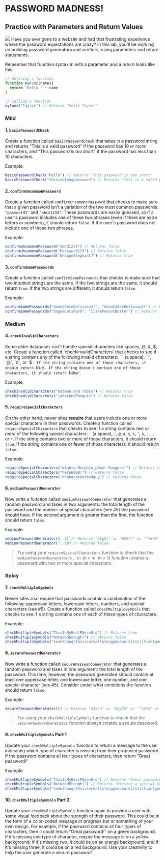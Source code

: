 # PASSWORD MADNESS!

## Practice with Parameters and Return Values
![](https://media.giphy.com/media/3orieXilvlk5psxl7y/giphy.gif)
Have you ever gone to a website and had that frustrating experience where the password expectations are crazy? In this lab, you'll be working on building password generators and verifiers, using parameters and return statements.

Remember that function syntax in with a parameter and a return looks like this:

```js
// defining a function
function myFunc(name){
  return "hello " + name
}

// calling a function
myFunc("Taylor") // Returns "hello Taylor"
```

### Mild
#### 1. `basicPasswordCheck`
Create a function called `basicPasswordCheck` that takes in a password string and returns "This is a valid password" if the password has 10 or more characters, and "This password is too short" if the password has less than 10 characters.

Example:

```js
basicPasswordCheck("hello") // Returns "This password is too short"
basicPasswordCheck("thisisalongpassword") // Returns "This is a valid password"

```

#### 2. `confirmUncommonPassword`
Create a function called `confirmUncommonPassword` that checks to make sure that a given password isn't a variation of the two most common passwords: `"password1"` and `"abcd1234"`. These passwords are easily guessed, so if a user's password includes one of these two phrases (even if there are extra letters or numbers), it should return `false`. If the user's password does not include one of these two phrases,

Example:

```js
confirmUncommonPassword("abcd1234") // Returns false
confirmUncommonPassword("Password123") // Returns false
confirmUncommonPassword("UniqueElephant7") // Returns true

```

#### 3. `confirmSamePasswords`
Create a function called `confirmSamePasswords` that checks to make sure that two inputted strings are the same. If the two strings are the same, it should return `true`. If the two strings are different, it should return `false`.

Example:

```js
confirmSamePasswords("donut2AreDeliciou3!", "donut2AreDeliciou3!") // Returns true
confirmSamePasswords("Dogs&CatsRGr8", "IlikePeanutButter") // Returns false

```

### Medium

#### 4. `checkInvalidCharacters`
Some older databases can't handle special characters like spaces, @, #, $, etc. Create a function called `checkInvalidCharacters` that checks to see if a string contains any of the following invalid characters: ` ` (a space), `!`, `@`, `#`, or `$`. If the string contains one of those characters, it should return `true`. If the string doesn't contain one of those characters, it should return `false`.

Example:

```js
checkInvalidCharacters("batman and robin") // Returns true
checkInvalidCharacters("jokerAndPenguin") // Returns false

```

#### 5. `requireSpecialCharacters`
On the other hand, newer sites **require** that users include one or more special characters in their passwords. Create a function called `requireSpecialCharacters` that checks to see if a string contains _two or more_ of the following special characters: ` ` (a space), `!`, `@`, `#`, `$`, `%`, `^`, `&`, `-`, `_`, or `*`. If the string contains two or more of those characters, it should return `true`. If the string contains one or fewer of those characters, it should return `false`.

Example:

```js
requireSpecialCharacters("mighty-Morphin_p0wer Rangers!") // Returns true
requireSpecialCharacters("hereWeG0!") // Returns false
requireSpecialCharacters("ohnoanotherbadguy") // Returns false

```

#### 6. `mediumPasswordGenerator`
Now write a function called `mediumPasswordGenerator` that generates a random password and takes in two arguments: the total length of the password and the number of special characters (see #5) the password should have. If the second argument is greater than the first, the function should return `false`.

Example:

```js
mediumPasswordGenerator(5, 2) // Returns "a&g$c" or "BU#7!" or "^%876" or any other 5 character string with two special characters.
mediumPasswordGenerator(7, 10) // Returns false

```

> Try using your `requireSpecialCharacters` function to check that the `mediumPasswordGenerator(n, m)` (n > m, m > 1) function creates a password with two or more special characters.

### Spicy

#### 7. `checkMultipleSymbols`
Newer sites also require that passwords contain a combination of the following: uppercase letters, lowercase letters, numbers, and special characters (see #5). Create a function called `checkMultipleSymbols` that checks to see if a string contains one of each of these types of characters.

Example:

```js
checkMultipleSymbols("This1sMyBestP@ssw0rd") // Returns true
checkMultipleSymbols("NotGoodEnough!") // Returns false
checkMultipleSymbols("eventhoughthisisareallylongpassworditstillisntgoodenough") // Returns false

```

#### 8. `securePasswordGenerator`
Now write a function called `securePasswordGenerator` that generates a random password and takes in one argument: the total length of the password. This time, however, the password generated should contain at least one uppercase letter, one lowercase letter, one number, and one special character (see #5). Consider under what conditions the function should return `false`.

Example:

```js
securePasswordGenerator(5) // Returns "A1a!n" or "0&yTb" or "^%87d" or any other 5 character string with one uppercase letter, one lowercase letter, one number, and one special character.

```

> Try using your `checkMultipleSymbols` function to check that the `securePasswordGenerator` function always creates a secure password.

#### 9. `checkMultipleSymbols` Part 1
Update your `checkMultipleSymbols` function to return a message to the user indicating which type of character is missing from their proposed password. If the password contains all four types of characters, then return "Great password!"

Example:

```js
checkMultipleSymbols("This1sMyBestP@ssw0rd") // Returns "Great password"
checkMultipleSymbols("NotGoodEnough!") // Returns "Missing a special character"
checkMultipleSymbols("eventhoughthisisareallylongpassworditstillisntgoodenough") // Returns "Missing a capital letter, a number, and a special character"

```

#### 10. `checkMultipleSymbols` Part 2
Update your `checkMultipleSymbols` function again to provide a user with some visual feedback about the strength of their password. This could be in the form of a color-coded message or progress bar or something of your own design. For example, if the password contains all four types of characters, then it could return "Great password!" on a green background. If it's missing one type of character, maybe the message is on a yellow background; if it's missing two, it could be on an orange background; and if it's missing three, it could be on a red background. Use your creativity to help the user generate a secure password!
